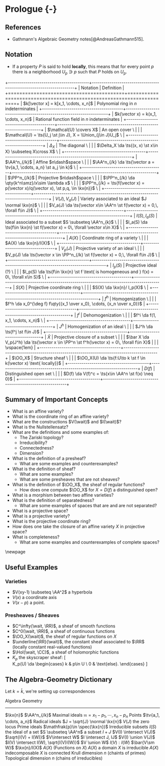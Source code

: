 # Prologue {-}

## References 

- Gathmann's Algebraic Geometry notes[@AndreasGathmann515].

## Notation

- If a property $P$ is said to hold **locally**, this means that for every point $p$ there is a neighborhood $U_p \ni p$ such that $P$ holds on $U_p$.

+-----------------------------------------+---------------------------------------------------------------------+
| Notation                                | Definition                                                          |
+=========================================+=====================================================================+
| $k[\vector x] = k[x_1, \cdots, x_n]$    | Polynomial ring in $n$ indeterminates                               |
+-----------------------------------------+---------------------------------------------------------------------+
| $k(\vector x) = k(x_1, \cdots, x_n)$    | Rational function field in $n$ indeterminates                       |
+-----------------------------------------+---------------------------------------------------------------------+
| $\mathcal{U} \covers X$                 | An open cover                                                     \ |
|                                         | $\mathcal{U} = \ts{U_j \st j\in J}, X = \Union_{j\in J}U_j$       \ |
+-----------------------------------------+---------------------------------------------------------------------+
| $\Delta_X$                              | The diagonal                                                      \ | 
|                                         | $\Delta_X \da \ts{(x, x) \st x\in X} \subseteq X\cross X$         \ |
+-----------------------------------------+---------------------------------------------------------------------+
| $\AA^n_{/k}$                            | Affine $n\dash$space                                                  \ |
|                                         | $\AA^n_{/k} \da \ts{\vector a = \tv{a_1, \cdots, a_n} \st a_j \in k}$ \ |
+-----------------------------------------+-------------------------------------------------------------------------+
| $\PP^n_{/k}$                            | Projective $n\dash$space                                                          \ |
|                                         | $\PP^n_{/k} \da \qty{k^n\smz}/x\sim \lambda x$                                    \ |
|                                         | $\PP^n_{/k} = \ts{f(\vector x) = p(\vector x)/q(\vector x), \st p,q, \in \kx{n}}$ \ |
+-----------------------------------------+-------------------------------------------------------------------------------------+
| $V(J), V_a(J)$                          | Variety associated to an ideal $J \normal \kx{n}$                           \ |
|                                         | $V_a(J) \da \ts{\vector x\in \AA^n \st f(\vector x) = 0,\, \forall f\in J}$ \ |
+-----------------------------------------+-------------------------------------------------------------------------------+
| $I(S), I_a(S)$                          | Ideal associated to a subset $S \subseteq \AA^n_{k}$                        \ | 
|                                         | $I_a(S) \da \ts{f\in \kx{n} \st f(\vector x) = 0\, \forall \vector x\in X}$ \ |
+-----------------------------------------+-------------------------------------------------------------------------------+
| $A(X)$                                  | Coordinate ring of a variety  \ | 
|                                         | $A(X) \da \kx{n}/I(X)$        \ |
+-----------------------------------------+---------------------------------+
| $V_p(J)$                                | Projective variety of an ideal                                                    \ |
|                                         | $V_p(J) \da \ts{\vector x \in \PP^n_{/k} \st f(\vector x) = 0,\, \forall f\in J}$ \ |
+-----------------------------------------+-------------------------------------------------------------------------------------+
| $I_p(S)$                                | Projective ideal (?)                                                                      \ |
|                                         | $I_p(S) \da \ts{f\in \kx{n} \st f \text{ is homogeneous and } f(x) = 0\, \forall x\in S}$ \ |
+-----------------------------------------+---------------------------------------------------------------------------------------------+
| $S(X)$                                  | Projective coordinate ring  \ |
|                                         | $S(X) \da \kx{n}/ I_p(X)$   \ |
+-----------------------------------------+-------------------------------------------------------------------------------------+
| $f^h$                                   | Homogenization                                                        \ |
|                                         | $f^h \da x_0^{\deg f} f\qty{{x_1 \over x_0}, \cdots, {x_n \over x_0}}$  |
+-----------------------------------------+-------------------------------------------------------------------------+
| $f^i$                                   | Dehomogenization                  \ | 
|                                         | $f^i \da f(1, x_1, \cdots, x_n)$  \ |
+-----------------------------------------+-------------------------------------+
| $J^h$                                   | Homogenization of an ideal    \ |
|                                         | $J^h \da \ts{f^j \st f\in J}$   |
+-----------------------------------------+---------------------------------+
| $\bar X$                                | Projective closure of a subset                                                              \ |
|                                         | $\bar X \da V_p(J^h) \da \ts{\vector x \in \PP^n \st f^h(\vector x) = 0\, \forall f\in X}$    |
|                                         | \vspace{1em}                                                                                  |
+-----------------------------------------+-----------------------------------------------------------------------------------------------+
| $\OO_X$                                 | Structure sheaf                                                     \ | 
|                                         | $\OO_X(U) \da \ts{f:U\to k \st f \in k(\vector x) \text{ locally}}$   |
+-----------------------------------------+-----------------------------------------------------------------------+
| $D(f)$                                  | Distinguished open set                                  \ |
|                                         | $D(f) \da V(f)^c = \ts{x\in \AA^n \st f(x) \neq 0}$       |
+-----------------------------------------+-----------------------------------------------------------+




## Summary of Important Concepts

- What is an affine variety?
- What is the coordinate ring of an affine variety?
- What are the constructions $V(\wait)$ and $I(\wait)$?
- What is the Nullstellensatz?
- What are the definitions and some examples of:
  - The Zariski topology?
  - Irreducibility?
  - Connectedness?
  - Dimension?
- What is the definition of a presheaf?
  - What are some examples and counterexamples?
- What is the definition of sheaf?
  - What are some examples?
  - What are some presheaves that are not sheaves?
- What is the definition of $\OO_X$, the sheaf of regular functions?
  - How does one compute $\OO_X$ for $X = D(f)$ a distinguished open?
- What is a morphism between two affine varieties?
- What is the definition of separatedness?
  - What are some examples of spaces that are and are not separated?
- What is a projective space?
- What is a projective variety?
- What is the projective coordinate ring?
- How does one take the closure of an affine variety $X$ in projective space?
- What is completeness?
  - What are some examples and counterexamples of complete spaces?



\newpage

## Useful Examples

### Varieties

- $V(xy-1) \subseteq \AA^2$ a hyperbola
- $V(x)$ a coordinate axis
- $V(x-p)$ a point.

### Presheaves / Sheaves

- $C^\infty(\wait, \RR)$, a sheaf of smooth functions
- $C^0(\wait, \RR)$, a sheaf of continuous functions
- $\OO_X(\wait)$, the sheaf of regular functions on $X$
- $\underline{\RR}(\wait)$, the constant sheaf associated to $\RR$ (locally constant real-valued functions)
- $\Hol(\wait, \CC)$, a sheaf of holomorphic functions
- $K_p$ the skyscraper sheaf:
\[  
K_p(U) \da 
\begin{cases}
k & p\in U \\
0 & \text{else}.
\end{cases}
\]



## The Algebra-Geometry Dictionary

Let $k=\bar k$, we're setting up correspondences


Algebra                                                         Geometry
-----------------------------------------------------------     ------------------------------
$\kx{n}$                                                        $\AA^n_{/k}$
Maximal ideals $\mathfrak{m}={x_1 - p_1, \cdots, x_n - p_n}$    Points $\tv{a_1, \cdots, a_n}$
Radical ideals $J = \sqrt{J} \normal \kx{n}$                    $V(J)$ the zero locus
Prime ideals $\mathfrak{p}\in \spec(\kx{n})$                    Irreducible subsets
$I(S)$ the ideal of a set                                       $S \subseteq \AA^n$ a subset
$I + J$                                                         $V(I) \intersect V(J)$
$\sqrt{I(V) + I(W)}$                                            $V\intersect W$
$I \intersect J, IJ$                                            $V(I) \union V(J)$
$I(V) \intersect I(W), \sqrt{I(V)I(W)}$                         $V \union W$
$I(V) : I(W)$                                                   $\bar{V\sm W}$
$\kx{n}/I(X)$                                                   $A(X)$ (Functions on $X$)
$A(X)$ a domain                                                 $X$ is irreducible
$A(X)$ indecomposable                                           $X$ is connected
Krull dimension $n$ (chaints of primes)                         Topological dimension $n$ (chains of irreducibles)


